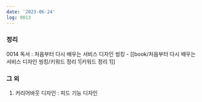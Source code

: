 ```yaml
---
date: '2023-06-24'
log: 0013
---
```

### 정리

0014 독서 : 처음부터 다시 배우는 서비스 디자인 씽킹
	- [[book/처음부터 다시 배우는 서비스 디자인 씽킹/키워드 정리 1|키워드 정리 1]]


### 그 외

1. 커리어바웃 디자인 : 피드 기능 디자인